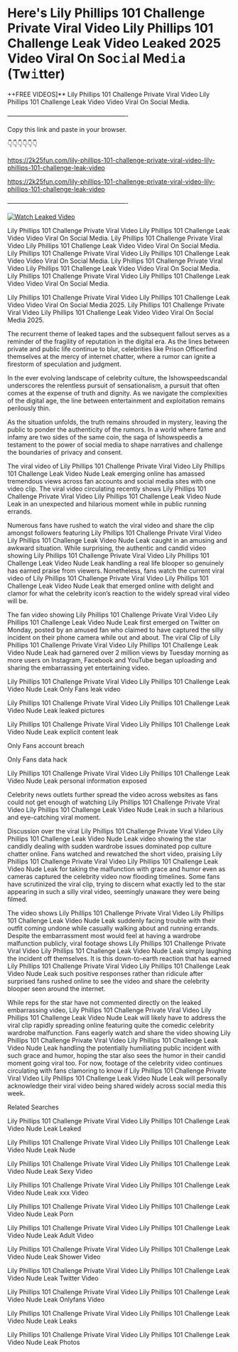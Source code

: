# Here's Lily Phillips 101 Challenge Private Viral Video Lily Phillips 101 Challenge Leak Video Leaked 2025 Video Viral On Soc𝚒al Med𝚒a (Tw𝚒tter)

++FREE VIDEOS]** Lily Phillips 101 Challenge Private Viral Video Lily Phillips 101 Challenge Leak Video Video Viral On Social Media.

———————————————————-

Copy this link and paste in your browser.

👇👇👇👇👇👇

https://2k25fun.com/lily-phillips-101-challenge-private-viral-video-lily-phillips-101-challenge-leak-video

https://2k25fun.com/lily-phillips-101-challenge-private-viral-video-lily-phillips-101-challenge-leak-video

———————————————————-

[![Watch Leaked Video](https://miro.medium.com/v2/resize:fit:828/format:webp/1*cilzJN44JGOrTw9NJCrNHA.gif "Watch Leaked Video")](https://2k25fun.com/lily-phillips-101-challenge-private-viral-video-lily-phillips-101-challenge-leak-video)

Lily Phillips 101 Challenge Private Viral Video Lily Phillips 101 Challenge Leak Video Video Viral On Social Media. Lily Phillips 101 Challenge Private Viral Video Lily Phillips 101 Challenge Leak Video Video Viral On Social Media. Lily Phillips 101 Challenge Private Viral Video Lily Phillips 101 Challenge Leak Video Video Viral On Social Media. Lily Phillips 101 Challenge Private Viral Video Lily Phillips 101 Challenge Leak Video Video Viral On Social Media. Lily Phillips 101 Challenge Private Viral Video Lily Phillips 101 Challenge Leak Video Video Viral On Social Media.

Lily Phillips 101 Challenge Private Viral Video Lily Phillips 101 Challenge Leak Video Video Viral On Social Media 2025. Lily Phillips 101 Challenge Private Viral Video Lily Phillips 101 Challenge Leak Video Video Viral On Social Media 2025.

The recurrent theme of leaked tapes and the subsequent fallout serves as a reminder of the fragility of reputation in the digital era. As the lines between private and public life continue to blur, celebrities like Prison Officerfind themselves at the mercy of internet chatter, where a rumor can ignite a firestorm of speculation and judgment.

In the ever evolving landscape of celebrity culture, the Ishowspeedscandal underscores the relentless pursuit of sensationalism, a pursuit that often comes at the expense of truth and dignity. As we navigate the complexities of the digital age, the line between entertainment and exploitation remains perilously thin.

As the situation unfolds, the truth remains shrouded in mystery, leaving the public to ponder the authenticity of the rumors. In a world where fame and infamy are two sides of the same coin, the saga of Ishowspeedis a testament to the power of social media to shape narratives and challenge the boundaries of privacy and consent.

The viral video of Lily Phillips 101 Challenge Private Viral Video Lily Phillips 101 Challenge Leak Video Nude Leak emerging online has amassed tremendous views across fan accounts and social media sites with one video clip. The viral video circulating recently shows Lily Phillips 101 Challenge Private Viral Video Lily Phillips 101 Challenge Leak Video Nude Leak in an unexpected and hilarious moment while in public running errands.

Numerous fans have rushed to watch the viral video and share the clip amongst followers featuring Lily Phillips 101 Challenge Private Viral Video Lily Phillips 101 Challenge Leak Video Nude Leak caught in an amusing and awkward situation. While surprising, the authentic and candid video showing Lily Phillips 101 Challenge Private Viral Video Lily Phillips 101 Challenge Leak Video Nude Leak handling a real life blooper so genuinely has earned praise from viewers. Nonetheless, fans watch the current viral video of Lily Phillips 101 Challenge Private Viral Video Lily Phillips 101 Challenge Leak Video Nude Leak that emerged online with delight and clamor for what the celebrity icon’s reaction to the widely spread viral video will be.

The fan video showing Lily Phillips 101 Challenge Private Viral Video Lily Phillips 101 Challenge Leak Video Nude Leak first emerged on Twitter on Monday, posted by an amused fan who claimed to have captured the silly incident on their phone camera while out and about. The viral Clip of Lily Phillips 101 Challenge Private Viral Video Lily Phillips 101 Challenge Leak Video Nude Leak had garnered over 2 million views by Tuesday morning as more users on Instagram, Facebook and YouTube began uploading and sharing the embarrassing yet entertaining video.

Lily Phillips 101 Challenge Private Viral Video Lily Phillips 101 Challenge Leak Video Nude Leak Only Fans leak video

Lily Phillips 101 Challenge Private Viral Video Lily Phillips 101 Challenge Leak Video Nude Leak leaked pictures

Lily Phillips 101 Challenge Private Viral Video Lily Phillips 101 Challenge Leak Video Nude Leak explicit content leak

Only Fans account breach

Only Fans data hack

Lily Phillips 101 Challenge Private Viral Video Lily Phillips 101 Challenge Leak Video Nude Leak personal information exposed

Celebrity news outlets further spread the video across websites as fans could not get enough of watching Lily Phillips 101 Challenge Private Viral Video Lily Phillips 101 Challenge Leak Video Nude Leak in such a hilarious and eye-catching viral moment.

Discussion over the viral Lily Phillips 101 Challenge Private Viral Video Lily Phillips 101 Challenge Leak Video Nude Leak video showing the star candidly dealing with sudden wardrobe issues dominated pop culture chatter online. Fans watched and rewatched the short video, praising Lily Phillips 101 Challenge Private Viral Video Lily Phillips 101 Challenge Leak Video Nude Leak for taking the malfunction with grace and humor even as cameras captured the celebrity video now flooding timelines. Some fans have scrutinized the viral clip, trying to discern what exactly led to the star appearing in such a silly viral video, seemingly unaware they were being filmed.

The video shows Lily Phillips 101 Challenge Private Viral Video Lily Phillips 101 Challenge Leak Video Nude Leak suddenly facing trouble with their outfit coming undone while casually walking about and running errands. Despite the embarrassment most would feel at having a wardrobe malfunction publicly, viral footage shows Lily Phillips 101 Challenge Private Viral Video Lily Phillips 101 Challenge Leak Video Nude Leak simply laughing the incident off themselves. It is this down-to-earth reaction that has earned Lily Phillips 101 Challenge Private Viral Video Lily Phillips 101 Challenge Leak Video Nude Leak such positive responses rather than ridicule after surprised fans rushed online to see the video and share the celebrity blooper seen around the internet.

While reps for the star have not commented directly on the leaked embarrassing video, Lily Phillips 101 Challenge Private Viral Video Lily Phillips 101 Challenge Leak Video Nude Leak will likely have to address the viral clip rapidly spreading online featuring quite the comedic celebrity wardrobe malfunction. Fans eagerly watch and share the video showing Lily Phillips 101 Challenge Private Viral Video Lily Phillips 101 Challenge Leak Video Nude Leak handling the potentially humiliating public incident with such grace and humor, hoping the star also sees the humor in their candid moment going viral too. For now, footage of the celebrity video continues circulating with fans clamoring to know if Lily Phillips 101 Challenge Private Viral Video Lily Phillips 101 Challenge Leak Video Nude Leak will personally acknowledge their viral video being shared widely across social media this week.

Related Searches

Lily Phillips 101 Challenge Private Viral Video Lily Phillips 101 Challenge Leak Video Nude Leak Leaked

Lily Phillips 101 Challenge Private Viral Video Lily Phillips 101 Challenge Leak Video Nude Leak Nude

Lily Phillips 101 Challenge Private Viral Video Lily Phillips 101 Challenge Leak Video Nude Leak Sexy Video

Lily Phillips 101 Challenge Private Viral Video Lily Phillips 101 Challenge Leak Video Nude Leak xxx Video

Lily Phillips 101 Challenge Private Viral Video Lily Phillips 101 Challenge Leak Video Nude Leak Porn

Lily Phillips 101 Challenge Private Viral Video Lily Phillips 101 Challenge Leak Video Nude Leak Adult Video

Lily Phillips 101 Challenge Private Viral Video Lily Phillips 101 Challenge Leak Video Nude Leak Shower Video

Lily Phillips 101 Challenge Private Viral Video Lily Phillips 101 Challenge Leak Video Nude Leak Twitter Video

Lily Phillips 101 Challenge Private Viral Video Lily Phillips 101 Challenge Leak Video Nude Leak Onlyfans Video

Lily Phillips 101 Challenge Private Viral Video Lily Phillips 101 Challenge Leak Video Nude Leak Leaks

Lily Phillips 101 Challenge Private Viral Video Lily Phillips 101 Challenge Leak Video Nude Leak Photos
